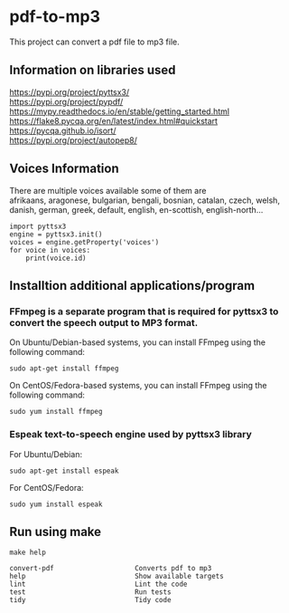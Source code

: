 # pdf-to-mp3
This project can convert a pdf file to mp3 file.

## Information on libraries used
https://pypi.org/project/pyttsx3/   
https://pypi.org/project/pypdf/   
https://mypy.readthedocs.io/en/stable/getting_started.html   
https://flake8.pycqa.org/en/latest/index.html#quickstart   
https://pycqa.github.io/isort/   
https://pypi.org/project/autopep8/   

## Voices Information 
There are multiple voices available some of them are   
afrikaans, aragonese, bulgarian, bengali, bosnian, catalan, czech, welsh, danish, german, greek, default, english, en-scottish, english-north...

```
import pyttsx3
engine = pyttsx3.init()
voices = engine.getProperty('voices')
for voice in voices:
    print(voice.id)
```

## Installtion additional applications/program

### FFmpeg is a separate program that is required for pyttsx3 to convert the speech output to MP3 format.

On Ubuntu/Debian-based systems, you can install FFmpeg using the following command:  
```
sudo apt-get install ffmpeg
```
On CentOS/Fedora-based systems, you can install FFmpeg using the following command:  
```
sudo yum install ffmpeg
```

### Espeak text-to-speech engine used by  pyttsx3 library  

For Ubuntu/Debian:
```
sudo apt-get install espeak
```
For CentOS/Fedora:
```
sudo yum install espeak
```

## Run using make
```
make help

convert-pdf                    Converts pdf to mp3
help                           Show available targets
lint                           Lint the code
test                           Run tests
tidy                           Tidy code
```

